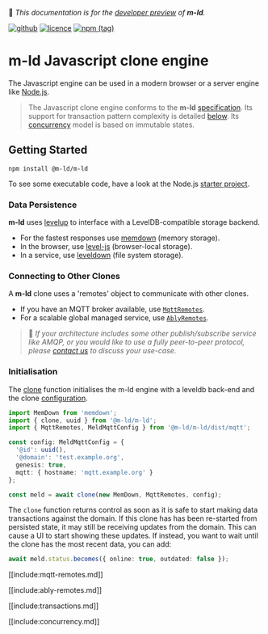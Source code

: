 🚧 *This documentation is for the [developer preview](http://m-ld.org/#developer-preview) of **m-ld**.*

[![github](https://img.shields.io/badge/m--ld-m--ld--js-red?logo=github)](https://github.com/m-ld/m-ld-js)
[![licence](https://img.shields.io/github/license/m-ld/m-ld-js)](https://github.com/m-ld/m-ld-js/blob/master/LICENSE)
[![npm (tag)](https://img.shields.io/npm/v/@m-ld/m-ld/master?label=npm)](https://www.npmjs.com/package/@m-ld/m-ld)

# **m-ld** Javascript clone engine
The Javascript engine can be used in a modern browser or a server engine like
[Node.js](https://nodejs.org/).

> The Javascript clone engine conforms to the **m-ld**
> [specification](http://spec.m-ld.org/). Its support for transaction pattern
> complexity is detailed [below](#transactions). Its [concurrency](#concurrency)
> model is based on immutable states.

## Getting Started
`npm install @m-ld/m-ld`

To see some executable code, have a look at the Node.js
[starter&nbsp;project](https://github.com/m-ld/m-ld-nodejs-starter).

### Data Persistence
**m-ld** uses [levelup](https://github.com/level/levelup) to interface with a
LevelDB-compatible storage backend.
- For the fastest responses use [memdown](https://github.com/level/memdown)
  (memory storage).
- In the browser, use [level-js](https://github.com/Level/level-js)
  (browser-local storage).
- In a service, use [leveldown](https://github.com/level/leveldown/)
  (file system storage).

### Connecting to Other Clones
A **m-ld** clone uses a 'remotes' object to communicate with other clones.
- If you have an MQTT broker available, use [`MqttRemotes`](#mqtt-remotes).
- For a scalable global managed service, use [`AblyRemotes`](#ably-remotes).

> 🚧 *If your architecture includes some other publish/subscribe service like
> AMQP, or you would like to use a fully peer-to-peer protocol, please
> [contact&nbsp;us](mailto:info@m-ld.io) to discuss your use-case.*

### Initialisation
The [clone](#clone) function initialises the m-ld engine with a leveldb back-end
and the clone [configuration](interfaces/meldconfig.html).
```typescript
import MemDown from 'memdown';
import { clone, uuid } from '@m-ld/m-ld';
import { MqttRemotes, MeldMqttConfig } from '@m-ld/m-ld/dist/mqtt';

const config: MeldMqttConfig = {
  '@id': uuid(),
  '@domain': 'test.example.org',
  genesis: true,
  mqtt: { hostname: 'mqtt.example.org' }
};

const meld = await clone(new MemDown, MqttRemotes, config);
```

The `clone` function returns control as soon as it is safe to start making data
transactions against the domain. If this clone has has been re-started from
persisted state, it may still be receiving updates from the domain. This can
cause a UI to start showing these updates. If instead, you want to wait until
the clone has the most recent data, you can add:
```typescript
await meld.status.becomes({ online: true, outdated: false });
```

[[include:mqtt-remotes.md]]

[[include:ably-remotes.md]]

[[include:transactions.md]]

[[include:concurrency.md]]
